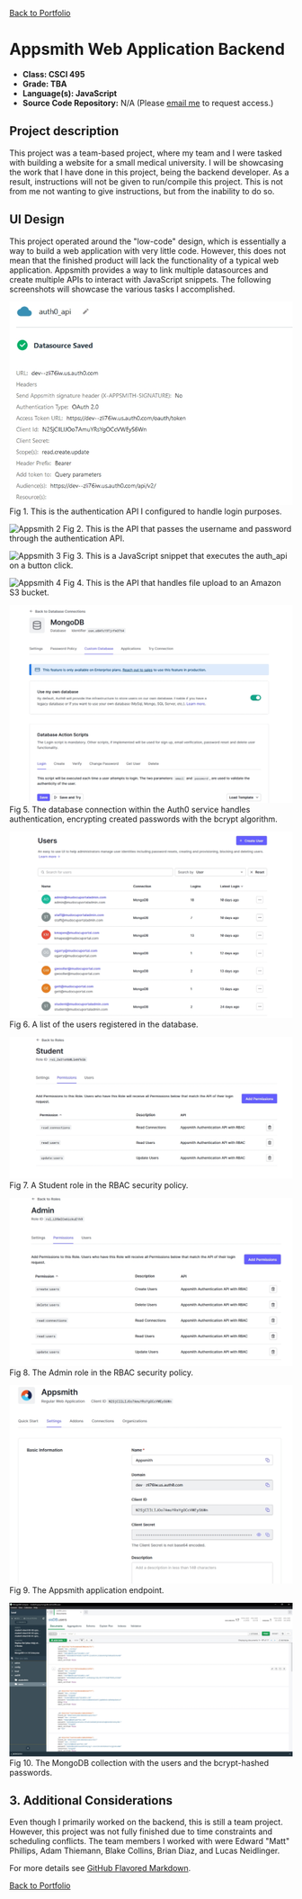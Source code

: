 [Back to Portfolio](./)

Appsmith Web Application Backend
===============

-   **Class: CSCI 495** 
-   **Grade: TBA**
-   **Language(s): JavaScript**
-   **Source Code Repository:** N/A 
    (Please [email me](mailto:HMAckerman@csustudent.net?subject=GitHub%20Access) to request access.)

## Project description

This project was a team-based project, where my team and I were tasked with building a website for a small medical university. I will be showcasing the work that I have done in this project, being the backend developer. As a result, instructions will not be given to run/compile this project. This is not from me not wanting to give instructions, but from the inability to do so. 

## UI Design

This project operated around the "low-code" design, which is essentially a way to build a web application with very little code. However, this does not mean that the finished product will lack the functionality of a typical web application. Appsmith provides a way to link multiple datasources and create multiple APIs to interact with JavaScript snippets. The following screenshots will showcase the various tasks I accomplished. 

![Appsmith 1](images/appsmithfig1.jpg)
Fig 1. This is the authentication API I configured to handle login purposes.

![Appsmith 2](images/appsmith2.jpg)
Fig 2. This is the API that passes the username and password through the authentication API.

![Appsmith 3](images/appsmith4.jpg)
Fig 3. This is a JavaScript snippet that executes the auth_api on a button click.

![Appsmith 4](images/appsmith3.jpg)
Fig 4. This is the API that handles file upload to an Amazon S3 bucket. 

![Auth0 1](images/auth0fig1.jpg)
Fig 5. The database connection within the Auth0 service handles authentication, encrypting created passwords with the bcrypt algorithm.

![Auth0 2](images/auth0fig2.jpg)
Fig 6. A list of the users registered in the database.

![Auth0 3](images/auth0fig3.jpg)
Fig 7. A Student role in the RBAC security policy.

![Auth0 4](images/auth0fig4.jpg)
Fig 8. The Admin role in the RBAC security policy.

![Auth0 5](images/auth0fig5.jpg)
Fig 9. The Appsmith application endpoint.

![MongoDB](images/mongoDBfig1.jpg)
Fig 10. The MongoDB collection with the users and the bcrypt-hashed passwords. 

## 3. Additional Considerations

Even though I primarily worked on the backend, this is still a team project. However, this project was not fully finished due to time constraints and scheduling conflicts. The team members I worked with were Edward "Matt" Phillips, Adam Thiemann, Blake Collins, Brian Diaz, and Lucas Neidlinger.  

For more details see [GitHub Flavored Markdown](https://guides.github.com/features/mastering-markdown/).

[Back to Portfolio](./)
